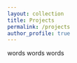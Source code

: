 ```yaml
---
layout: collection
title: Projects
permalink: /projects
author_profile: true
---
```


words words words